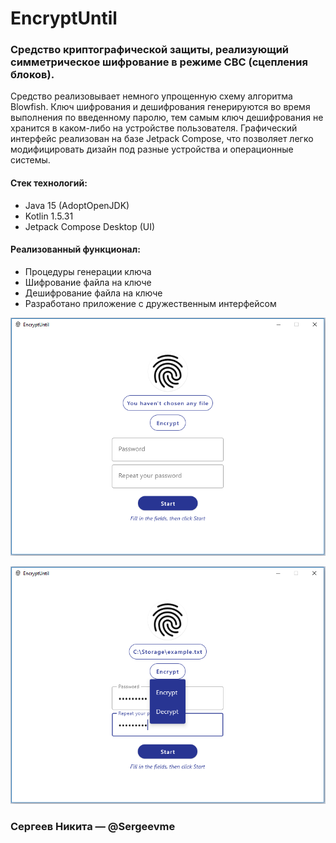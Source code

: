 # EncryptUntil

### Средство криптографической защиты, реализующий симметрическое шифрование в режиме CBC (сцепления блоков).
Средство реализовывает немного упрощенную схему алгоритма Blowfish. 
Ключ шифрования и дешифрования генерируются во время выполнения по введенному паролю, тем самым
ключ дешифрования не хранится в каком-либо на устройстве пользователя. Графический интерфейс реализован
на базе Jetpack Compose, что позволяет легко модифицировать дизайн под разные устройства и операционные
системы.

#### Стек технологий:
- Java 15 (AdoptOpenJDK)
- Kotlin 1.5.31
- Jetpack Compose Desktop (UI)

#### Реализованный функционал:
- Процедуры генерации ключа
- Шифрование файла на ключе
- Дешифрование файла на ключе 
- Разработано приложение с дружественным интерфейсом

![alt text](image.png?raw=true "Screenshot of program")

![alt text](image2.png?raw=true "The second screenshot of program")

### Сергеев Никита — @Sergeevme